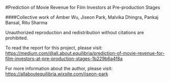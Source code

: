 #Prediction of Movie Revenue for Film Investors at Pre-production Stages

####Collective work of Amber Wu, Jiseon Park, Malvika Dhingra, Pankaj Bansal, Ritu Sharma

Unauthorized reproduction and redistribution without citations are prohibited. 

To read the report for this project, please visit: https://medium.com/@all.about.equilibria/prediction-of-movie-revenue-for-film-investors-at-pre-production-stages-1b229b6a4f8a

For more information about the author, please visit:
https://allaboutequilibria.wixsite.com/jiseon-park


